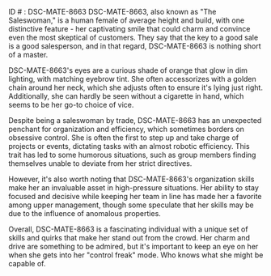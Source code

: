 ID # : DSC-MATE-8663
DSC-MATE-8663, also known as "The Saleswoman," is a human female of average height and build, with one distinctive feature - her captivating smile that could charm and convince even the most skeptical of customers. They say that the key to a good sale is a good salesperson, and in that regard, DSC-MATE-8663 is nothing short of a master.

DSC-MATE-8663's eyes are a curious shade of orange that glow in dim lighting, with matching eyebrow tint. She often accessorizes with a golden chain around her neck, which she adjusts often to ensure it's lying just right. Additionally, she can hardly be seen without a cigarette in hand, which seems to be her go-to choice of vice. 

Despite being a saleswoman by trade, DSC-MATE-8663 has an unexpected penchant for organization and efficiency, which sometimes borders on obsessive control. She is often the first to step up and take charge of projects or events, dictating tasks with an almost robotic efficiency. This trait has led to some humorous situations, such as group members finding themselves unable to deviate from her strict directives. 

However, it's also worth noting that DSC-MATE-8663's organization skills make her an invaluable asset in high-pressure situations. Her ability to stay focused and decisive while keeping her team in line has made her a favorite among upper management, though some speculate that her skills may be due to the influence of anomalous properties. 

Overall, DSC-MATE-8663 is a fascinating individual with a unique set of skills and quirks that make her stand out from the crowd. Her charm and drive are something to be admired, but it's important to keep an eye on her when she gets into her "control freak" mode. Who knows what she might be capable of.